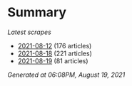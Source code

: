 # Summary
*Latest scrapes*
* [2021-08-12](https://github.com/nuuuwan/news_lk/blob/data/news_lk.2021-08-12.json) (176 articles)
* [2021-08-18](https://github.com/nuuuwan/news_lk/blob/data/news_lk.2021-08-18.json) (221 articles)
* [2021-08-19](https://github.com/nuuuwan/news_lk/blob/data/news_lk.2021-08-19.json) (81 articles)

*Generated at 06:08PM, August 19, 2021*